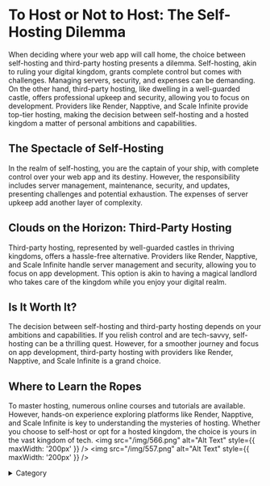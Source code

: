 
# To Host or Not to Host: The Self-Hosting Dilemma

When deciding where your web app will call home, the choice between self-hosting and third-party hosting presents a dilemma. Self-hosting, akin to ruling your digital kingdom, grants complete control but comes with challenges. Managing servers, security, and expenses can be demanding. On the other hand, third-party hosting, like dwelling in a well-guarded castle, offers professional upkeep and security, allowing you to focus on development. Providers like Render, Napptive, and Scale Infinite provide top-tier hosting, making the decision between self-hosting and a hosted kingdom a matter of personal ambitions and capabilities.

## The Spectacle of Self-Hosting

In the realm of self-hosting, you are the captain of your ship, with complete control over your web app and its destiny. However, the responsibility includes server management, maintenance, security, and updates, presenting challenges and potential exhaustion. The expenses of server upkeep add another layer of complexity.

## Clouds on the Horizon: Third-Party Hosting

Third-party hosting, represented by well-guarded castles in thriving kingdoms, offers a hassle-free alternative. Providers like Render, Napptive, and Scale Infinite handle server management and security, allowing you to focus on app development. This option is akin to having a magical landlord who takes care of the kingdom while you enjoy your digital realm.

## Is It Worth It?

The decision between self-hosting and third-party hosting depends on your ambitions and capabilities. If you relish control and are tech-savvy, self-hosting can be a thrilling quest. However, for a smoother journey and focus on app development, third-party hosting with providers like Render, Napptive, and Scale Infinite is a grand choice.

## Where to Learn the Ropes

To master hosting, numerous online courses and tutorials are available. However, hands-on experience exploring platforms like Render, Napptive, and Scale Infinite is key to understanding the mysteries of hosting. Whether you choose to self-host or opt for a hosted kingdom, the choice is yours in the vast kingdom of tech.
<img src="/img/566.png" alt="Alt Text" style={{ maxWidth: '200px' }} />
<img src="/img/557.png" alt="Alt Text" style={{ maxWidth: '200px' }} />

<details>

<summary>Category</summary>

Kubernetes, cloud computing, DevOps, cloud services, hosting platform, container orchestration, cloud infrastructure, cloud deployment, cloud management, cloud technology, cloud solutions&#x20;

</details>

